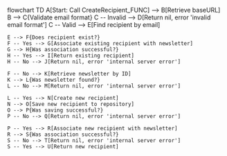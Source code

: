 flowchart TD
    A[Start: Call CreateRecipient_FUNC] --> B[Retrieve baseURL]
    B --> C{Validate email format}
    C -- Invalid --> D[Return nil, error 'invalid email format']
    C -- Valid --> E[Find recipient by email]
    
    E --> F{Does recipient exist?}
    F -- Yes --> G[Associate existing recipient with newsletter]
    G --> H{Was association successful?}
    H -- Yes --> I[Return existing recipient]
    H -- No --> J[Return nil, error 'internal server error']

    F -- No --> K[Retrieve newsletter by ID]
    K --> L{Was newsletter found?}
    L -- No --> M[Return nil, error 'internal server error']
    
    L -- Yes --> N[Create new recipient]
    N --> O[Save new recipient to repository]
    O --> P{Was saving successful?}
    P -- No --> Q[Return nil, error 'internal server error']
    
    P -- Yes --> R[Associate new recipient with newsletter]
    R --> S{Was association successful?}
    S -- No --> T[Return nil, error 'internal server error']
    S -- Yes --> U[Return new recipient]